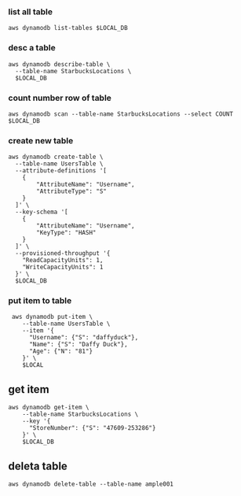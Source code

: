 ### list all table
```
aws dynamodb list-tables $LOCAL_DB
```

### desc a table
```
aws dynamodb describe-table \
  --table-name StarbucksLocations \
  $LOCAL_DB
```

### count number row of table
```
aws dynamodb scan --table-name StarbucksLocations --select COUNT $LOCAL_DB
```



### create new table
```
aws dynamodb create-table \
  --table-name UsersTable \
  --attribute-definitions '[
    {
        "AttributeName": "Username",
        "AttributeType": "S"
    }
  ]' \
  --key-schema '[
    {
        "AttributeName": "Username",
        "KeyType": "HASH"
    }
  ]' \
  --provisioned-throughput '{
    "ReadCapacityUnits": 1,
    "WriteCapacityUnits": 1
  }' \
  $LOCAL_DB
```

###  put item to table
```
 aws dynamodb put-item \
    --table-name UsersTable \
    --item '{
      "Username": {"S": "daffyduck"},
      "Name": {"S": "Daffy Duck"},
      "Age": {"N": "81"}
    }' \
    $LOCAL
```

## get item
```
aws dynamodb get-item \
    --table-name StarbucksLocations \
    --key '{
      "StoreNumber": {"S": "47609-253286"}
    }' \
    $LOCAL_DB
```


## deleta table
```
aws dynamodb delete-table --table-name ample001
```


